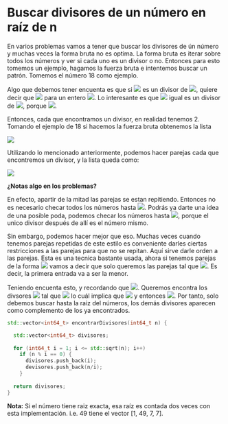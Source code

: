 # Buscar divisores de un número en raíz de n

En varios problemas vamos a tener que buscar los divisores de ún número y muchas veces la forma bruta no es optima. 
La forma bruta es iterar sobre todos los números y ver si cada uno es un divisor o no. Entonces para esto tomemos un ejemplo, hagamos la
fuerza bruta e intentemos buscar un patrón. Tomemos el número 18 como ejemplo.

Algo que debemos tener encuenta es que si <img src="https://render.githubusercontent.com/render/math?math=a">
es un divisor de <img src="https://render.githubusercontent.com/render/math?math=n">, quiere decir que
<img src="https://render.githubusercontent.com/render/math?math=n/a = b"> para un entero 
<img src="https://render.githubusercontent.com/render/math?math=b">. Lo interesante es que <img src="https://render.githubusercontent.com/render/math?math=b">
igual es un divisor de <img src="https://render.githubusercontent.com/render/math?math=n">, porque 
<img src="https://render.githubusercontent.com/render/math?math=n/b = a">.

Entonces, cada que encontramos un divisor, en realidad tenemos 2. Tomando el ejemplo de 18 si hacemos la fuerza bruta obtenemos la lista

<img src="https://render.githubusercontent.com/render/math?math=[1, 2, 3, 6, 9, 18]">

Utilizando lo mencionado anteriormente, podemos hacer parejas cada que encontremos un divisor, y la lista queda como:

<img src="https://render.githubusercontent.com/render/math?math=[(1, 18), (2, 9), (3, 6), (6, 3), (9, 2), (18, 1)]">

**¿Notas algo en los problemas?**

En efecto, apartir de la mitad las parejas se estan repitiendo. Entonces no es necesario checar todos los números hasta 
<img src="https://render.githubusercontent.com/render/math?math=n">. Podrás ya darte una idea de una posible poda,
podemos checar los números hasta <img src="https://render.githubusercontent.com/render/math?math=n/2">, porque
el unico divisor después de allí es el número mismo.

Sin embargo, podemos hacer mejor que eso. Muchas veces cuando tenemos parejas repetidas de este estilo es conveniente darles ciertas
restricciones a las parejas para que no se repitan. Aquí sirve darle orden a las parejas. Esta es una tecnica bastante usada,
ahora si tenemos parejas de la forma <img src="https://render.githubusercontent.com/render/math?math=(a, b)"> vamos a decir que
solo queremos las parejas tal que <img src="https://render.githubusercontent.com/render/math?math=a \leq b">. Es decir, 
la primera entrada va a ser la menor.

Teniendo encuenta esto, y recordando que <img src="https://render.githubusercontent.com/render/math?math=b%20%3D%20n%2Fa">. Queremos
encontra los divsores <img src="https://render.githubusercontent.com/render/math?math=a"> tal que
<img src="https://render.githubusercontent.com/render/math?math=a \leq n/a"> lo cuál implica que 
<img src="https://render.githubusercontent.com/render/math?math=a^2 \leq n"> y entonces 
<img src="https://render.githubusercontent.com/render/math?math=a \leq \sqrt{n}">. Por tanto, solo debemos buscar hasta 
la raiz del números, los demás divisores aparecen como complemento de los ya encontrados.

``` cpp
std::vector<int64_t> encontrarDivisores(int64_t n) {

  std::vector<int64_t> divisores;
  
  for (int64_t i = 1; i <= std::sqrt(n); i++)
    if (n % i == 0) {
      divisores.push_back(i);
      devisores.push_back(n/i);
    }
   
  return divisores;
}
```

**Nota:** Si el número tiene raiz exacta, esa raíz es contada dos veces con esta implementación. i.e. 49 tiene el vector [1, 49, 7, 7]. 

